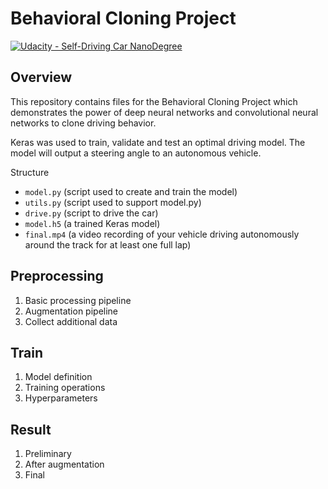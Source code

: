 # Behavioral Cloning Project

[![Udacity - Self-Driving Car NanoDegree](https://s3.amazonaws.com/udacity-sdc/github/shield-carnd.svg)](http://www.udacity.com/drive)

Overview
---
This repository contains files for the Behavioral Cloning Project
which demonstrates the power of deep neural networks and convolutional neural networks to clone driving behavior. 

Keras was used to train, validate and test an optimal driving model. The model will output a steering angle to an autonomous vehicle.

Structure
* `model.py` (script used to create and train the model)
* `utils.py` (script used to support model.py)
* `drive.py` (script to drive the car)
* `model.h5` (a trained Keras model)
* `final.mp4` (a video recording of your vehicle driving autonomously around the track for at least one full lap)

Preprocessing
---
1) Basic processing pipeline
2) Augmentation pipeline
3) Collect additional data


Train
---
1) Model definition
2) Training operations
3) Hyperparameters


Result
---
1) Preliminary
2) After augmentation
3) Final
